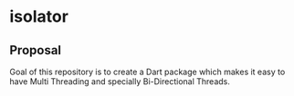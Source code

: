 # isolator

## Proposal

Goal of this repository is to create a Dart package which makes it easy to have Multi Threading and specially Bi-Directional Threads.
